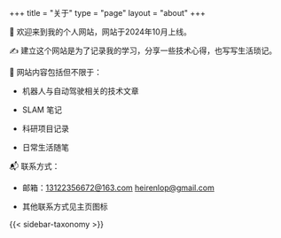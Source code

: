 +++
title = "关于"
type = "page"
layout = "about"
+++


🌌 欢迎来到我的个人网站，网站于2024年10月上线。

✍️ 建立这个网站是为了记录我的学习，分享一些技术心得，也写写生活琐记。

📂 网站内容包括但不限于：

- 机器人与自动驾驶相关的技术文章

- SLAM 笔记

- 科研项目记录

- 日常生活随笔

📬 联系方式：

- 邮箱：13122356672@163.com  heirenlop@gmail.com

- 其他联系方式见主页图标


{{< sidebar-taxonomy >}}
<!-- 放个视频 -->

